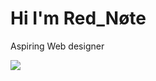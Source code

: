 <!Doctype html>
 <html>
   <head>
     <title>self-Introduction</title>
    <body>
      <div>
        <h1>Hi I'm Red_Nøte</h1>
         <p> Aspiring Web designer</p>
         <img src=


<!---
RedNote5678/RedNote5678 is a ✨ special ✨ repository because its `README.md` (this file) appears on your GitHub profile.
You can click the Preview link to take a look at your changes.
--->
  </body>
</head>
</html>
